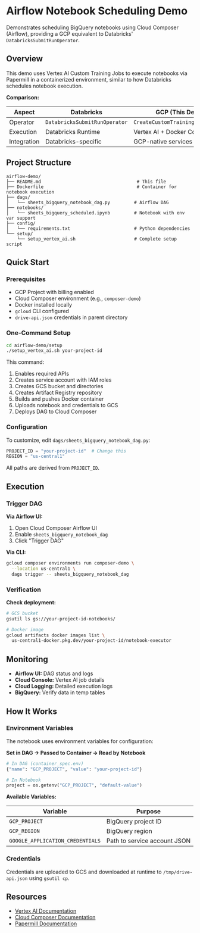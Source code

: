 # Airflow Notebook Scheduling Demo

Demonstrates scheduling BigQuery notebooks using Cloud Composer (Airflow), providing a GCP equivalent to Databricks' `DatabricksSubmitRunOperator`.

## Overview

This demo uses Vertex AI Custom Training Jobs to execute notebooks via Papermill in a containerized environment, similar to how Databricks schedules notebook execution.

**Comparison:**

| Aspect | Databricks | GCP (This Demo) |
|--------|-----------|-----------------|
| Operator | `DatabricksSubmitRunOperator` | `CreateCustomTrainingJobOperator` |
| Execution | Databricks Runtime | Vertex AI + Docker Container |
| Integration | Databricks-specific | GCP-native services |

## Project Structure

```
airflow-demo/
├── README.md                                    # This file
├── Dockerfile                                   # Container for notebook execution
├── dags/
│   └── sheets_bigquery_notebook_dag.py         # Airflow DAG
├── notebooks/
│   └── sheets_bigquery_scheduled.ipynb         # Notebook with env var support
├── config/
│   └── requirements.txt                        # Python dependencies
└── setup/
    └── setup_vertex_ai.sh                      # Complete setup script
```

## Quick Start

### Prerequisites

- GCP Project with billing enabled
- Cloud Composer environment (e.g., `composer-demo`)
- Docker installed locally
- `gcloud` CLI configured
- `drive-api.json` credentials in parent directory

### One-Command Setup

```bash
cd airflow-demo/setup
./setup_vertex_ai.sh your-project-id
```

This command:
1. Enables required APIs
2. Creates service account with IAM roles
3. Creates GCS bucket and directories
4. Creates Artifact Registry repository
5. Builds and pushes Docker container
6. Uploads notebook and credentials to GCS
7. Deploys DAG to Cloud Composer

### Configuration

To customize, edit `dags/sheets_bigquery_notebook_dag.py`:

```python
PROJECT_ID = "your-project-id"  # Change this
REGION = "us-central1"
```

All paths are derived from `PROJECT_ID`.

## Execution

### Trigger DAG

**Via Airflow UI:**
1. Open Cloud Composer Airflow UI
2. Enable `sheets_bigquery_notebook_dag`
3. Click "Trigger DAG"

**Via CLI:**
```bash
gcloud composer environments run composer-demo \
  --location us-central1 \
  dags trigger -- sheets_bigquery_notebook_dag
```

### Verification

**Check deployment:**
```bash
# GCS bucket
gsutil ls gs://your-project-id-notebooks/

# Docker image
gcloud artifacts docker images list \
  us-central1-docker.pkg.dev/your-project-id/notebook-executor
```

## Monitoring

- **Airflow UI:** DAG status and logs
- **Cloud Console:** Vertex AI job details
- **Cloud Logging:** Detailed execution logs
- **BigQuery:** Verify data in temp tables

## How It Works

### Environment Variables

The notebook uses environment variables for configuration:

**Set in DAG → Passed to Container → Read by Notebook**

```python
# In DAG (container_spec.env)
{"name": "GCP_PROJECT", "value": "your-project-id"}

# In Notebook
project = os.getenv("GCP_PROJECT", "default-value")
```

**Available Variables:**

| Variable | Purpose |
|----------|---------|
| `GCP_PROJECT` | BigQuery project ID |
| `GCP_REGION` | BigQuery region |
| `GOOGLE_APPLICATION_CREDENTIALS` | Path to service account JSON |

### Credentials

Credentials are uploaded to GCS and downloaded at runtime to `/tmp/drive-api.json` using `gsutil cp`.

## Resources

- [Vertex AI Documentation](https://cloud.google.com/vertex-ai/docs)
- [Cloud Composer Documentation](https://cloud.google.com/composer/docs)
- [Papermill Documentation](https://papermill.readthedocs.io/)
